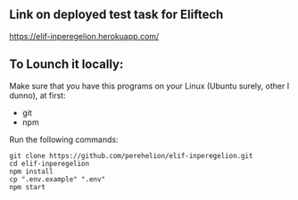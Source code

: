 ## Link on deployed test task for Eliftech
https://elif-inperegelion.herokuapp.com/

## To Lounch it locally:
Make sure that you have this programs on your Linux (Ubuntu surely, other I dunno), at first:
* git
* npm

Run the following commands:
```
git clone https://github.com/perehelion/elif-inperegelion.git
cd elif-inperegelion
npm install
cp ".env.example" ".env"
npm start
```
